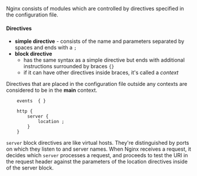 Nginx consists of modules which are controlled by directives specified in the configuration file.

#### Directives
- **simple directive** - consists of the name and parameters separated by spaces and ends with a `;`
- **block directive** 
	- has the same syntax as a simple directive but ends with additional instructions surrounded by braces `{}`
	- if it can have other directives inside braces, it's called a *context*

Directives that are placed in the configuration file outside any contexts are considered to be in the **main** context.
```nginx
	events  { }

	http { 
		server {
			location ;
		}
	} 
```

`server` block directives are like virtual hosts. They're distinguished by ports on which they listen to and server names. When Nginx receives a request, it decides which `server` processes a request, and proceeds to test the URI in the request header against the parameters of the location directives inside of the server block.


